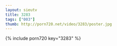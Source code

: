 ```yaml
--- 
layout: sieutv
title: 3283
tags: ["003"]
thumb: http://porn720.net/video/3283/poster.jpg
---
```

{% include porn720 key="3283" %} 
